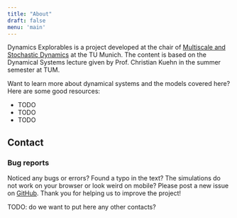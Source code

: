 ```yaml
---
title: "About"
draft: false
menu: 'main'
---
```


Dynamics Explorables is a project developed at the chair of [Multiscale and Stochastic Dynamics](https://www.math.cit.tum.de/en/math/research/groups/multiscale-stochastic-dynamics/) at the TU Munich. The content is based on the Dynamical Systems lecture given by Prof. Christian Kuehn in the summer semester at TUM. 

Want to learn more about dynamical systems and the models covered here? Here are some good resources: 
* TODO
* TODO
* TODO

## Contact

### Bug reports
Noticed any bugs or errors? Found a typo in the text? The simulations do not work on your browser or look weird on mobile? Please post a new issue on [GitHub](https://github.com/Multiscale-and-Stochastic-Dynamics-TUM/dynamics-explorables). Thank you for helping us to improve the project!

TODO: do we want to put here any other contacts?

